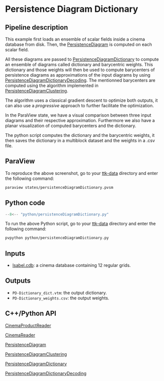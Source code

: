 # Persistence Diagram Dictionary

<!-- ![Merge Tree Temporal Reduction example Image](https://topology-tool-kit.github.io/img/gallery/mergeTreeTemporalReduction.jpg) -->

## Pipeline description
This example first loads an ensemble of scalar fields inside a cinema database from disk.
Then, the [PersistenceDiagram](https://topology-tool-kit.github.io/doc/html/classttkPersistenceDiagram.html) is computed on each scalar field.

All these diagrams are passed to [PersistenceDiagramDictionary](https://topology-tool-kit.github.io/doc/html/classttkPersistenceDiagramDictionary.html) to compute an ensemble of diagrams called dictionary and barycentric weights.
This dictionary and those weights will then be used to compute barycenters of persistence diagrams as approximations of the input diagrams by using [PersistenceDiagramDictionaryDecoding](https://topology-tool-kit.github.io/doc/html/classttkPersistenceDiagramDictionaryDecoding.html).
The mentionned barycenters are computed using the algorithm implemented in [PersistenceDiagramClustering](https://topology-tool-kit.github.io/doc/html/classttkPersistenceDiagramClustering.html).

The algorithm uses a classical gradient descent to optimize both outputs, it can also use a *progressive* approach to further facilitate the optimization.

In the ParaView state, we have a visual comparison between three input diagrams and their respective approximation. Furthermore we also have a planar visualization of computed barycenters and the dictionary.

The python script computes the dictionary and the barycentric weights, it then saves the dictionary in a multiblock dataset and the weights in a .csv file.

## ParaView
To reproduce the above screenshot, go to your [ttk-data](https://github.com/topology-tool-kit/ttk-data) directory and enter the following command:
``` bash
paraview states/persistenceDiagramDictionary.pvsm
```

## Python code

``` python  linenums="1"
--8<-- "python/persistenceDiagramDictionary.py"
```

To run the above Python script, go to your [ttk-data](https://github.com/topology-tool-kit/ttk-data) directory and enter the following command:
``` bash
pvpython python/persistenceDiagramDictionary.py
```


## Inputs
- [Isabel.cdb](https://github.com/topology-tool-kit/ttk-data/tree/dev/Isabel.cdb): a cinema database containing 12 regular grids.

## Outputs
-  `PD-Dictionary_dict.vtm`: the output dictionary.
-  `PD-Dictionary_weights.csv`: the output weights.


## C++/Python API
[CinemaProductReader](https://topology-tool-kit.github.io/doc/html/classttkCinemaProductReader.html)

[CinemaReader](https://topology-tool-kit.github.io/doc/html/classttkCinemaReader.html)

[PersistenceDiagram](https://topology-tool-kit.github.io/doc/html/classttkPersistenceDiagram.html)

[PersistenceDiagramClustering](https://topology-tool-kit.github.io/doc/html/classttkPersistenceDiagramClustering.html)

[PersistenceDiagramDictionary](https://topology-tool-kit.github.io/doc/html/classttkPersistenceDiagramDictionary.html)

[PersistenceDiagramDictionaryDecoding](https://topology-tool-kit.github.io/doc/html/classttkPersistenceDiagramDictionaryDecoding.html)

